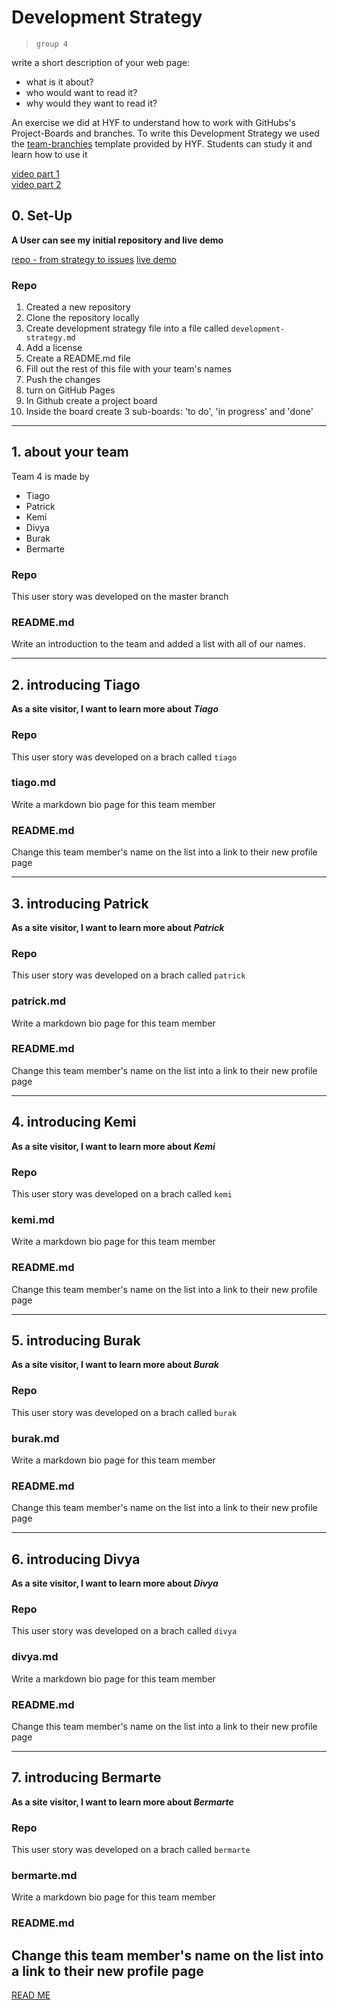 # Development Strategy

> `group 4`

write a short description of your web page:

- what is it about?
- who would want to read it?
- why would they want to read it?


An exercise we did at HYF to understand how to work with GitHubs's Project-Boards and branches. To write this Development Strategy we used the [team-branchies](https://github.com/HackYourFutureBelgium/team-branchies/blob/master/development-strategy.md) template provided by HYF. Students can study it and learn how to use it

[video part 1](https://vimeo.com/465288009)    
[video part 2](https://vimeo.com/465288632)    

## 0. Set-Up

__A User can see my initial repository and live demo__

[repo - from strategy to issues](https://bermarte.github.io/from-strategy-to-issues/)
[live demo](https://bermarte.github.io/from-strategy-to-issues/)

### Repo

1. Created a new repository
1. Clone the repository locally
1. Create development strategy file into a file called `development-strategy.md`
1. Add a license
1. Create a README.md file
1. Fill out the rest of this file with your team's names
1. Push the changes
1. turn on GitHub Pages
1. In Github create a project board
1. Inside the board create 3 sub-boards: 'to do', 'in progress' and 'done'

---

## 1. about your team

Team 4 is made by

* Tiago
* Patrick
* Kemi
* Divya
* Burak
* Bermarte

### Repo

This user story was developed on the master branch

### README.md

Write an introduction to the team and added a list with all of our names.

---

## 2. introducing Tiago

__As a site visitor, I want to learn more about *Tiago*__

### Repo

This user story was developed on a brach called `tiago`

### tiago.md

Write a markdown bio page for this team member

### README.md

Change this team member's name on the list into a link to their new profile page

---
## 3. introducing Patrick

__As a site visitor, I want to learn more about *Patrick*__

### Repo

This user story was developed on a brach called `patrick`

### patrick.md

Write a markdown bio page for this team member

### README.md

Change this team member's name on the list into a link to their new profile page

---
## 4. introducing Kemi

__As a site visitor, I want to learn more about *Kemi*__

### Repo

This user story was developed on a brach called `kemi`

### kemi.md

Write a markdown bio page for this team member

### README.md

Change this team member's name on the list into a link to their new profile page

---
## 5. introducing Burak

__As a site visitor, I want to learn more about *Burak*__

### Repo

This user story was developed on a brach called `burak`

### burak.md

Write a markdown bio page for this team member

### README.md

Change this team member's name on the list into a link to their new profile page

---
## 6. introducing Divya

__As a site visitor, I want to learn more about *Divya*__

### Repo

This user story was developed on a brach called `divya`

### divya.md

Write a markdown bio page for this team member

### README.md

Change this team member's name on the list into a link to their new profile page

---
## 7. introducing Bermarte

__As a site visitor, I want to learn more about *Bermarte*__

### Repo

This user story was developed on a brach called `bermarte`

### bermarte.md

Write a markdown bio page for this team member

### README.md

Change this team member's name on the list into a link to their new profile page
---
[READ ME](README.md)
